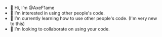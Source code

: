 - 👋 Hi, I’m @AxeF1ame
- 👀 I’m interested in using other people's code. 
- 🌱 I’m currently learning how to use other people's code. (I'm very new to this)
- 💞️ I’m looking to collaborate on using your code.

<!---
AxeF1ame/AxeF1ame is a ✨ special ✨ repository because its `README.md` (this file) appears on your GitHub profile.
You can click the Preview link to take a look at your changes.
--->
